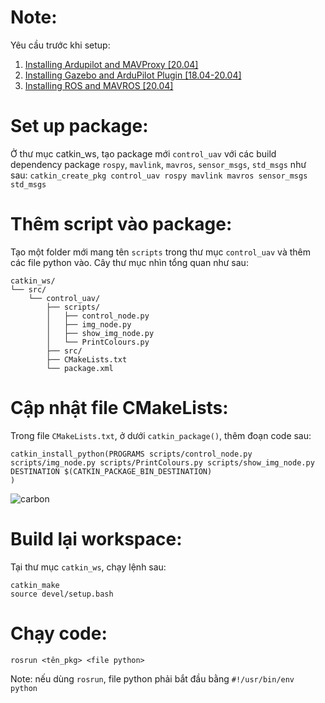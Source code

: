 # Note:

Yêu cầu trước khi setup:



1. [Installing Ardupilot and MAVProxy [20.04]](https://github.com/Intelligent-Quads/iq_tutorials/blob/master/docs/Installing_Ardupilot_20_04.md)
2. [Installing Gazebo and ArduPilot Plugin [18.04-20.04]](https://github.com/Intelligent-Quads/iq_tutorials/blob/master/docs/installing_gazebo_arduplugin.md)
3. [Installing ROS and MAVROS [20.04]](https://github.com/Intelligent-Quads/iq_tutorials/blob/master/docs/installing_ros_20_04.md)


# Set up package:

Ở thư mục catkin_ws, tạo package mới `control_uav` với các build dependency package `rospy`, `mavlink`, `mavros`, `sensor_msgs`, `std_msgs` như sau:
```catkin_create_pkg control_uav rospy mavlink mavros sensor_msgs std_msgs```

# Thêm script vào package:

Tạo một folder mới mang tên `scripts` trong thư mục `control_uav` và thêm các file python vào. Cây thư mục nhìn tổng quan như sau:
```
catkin_ws/
└── src/
    └── control_uav/
        ├── scripts/
        │   ├── control_node.py
        │   ├── img_node.py
        │   ├── show_img_node.py
        │   └── PrintColours.py
        ├── src/
        ├── CMakeLists.txt
        └── package.xml
```
# Cập nhật file CMakeLists:
Trong file `CMakeLists.txt`, ở dưới `catkin_package()`, thêm đoạn code sau:
```
catkin_install_python(PROGRAMS scripts/control_node.py scripts/img_node.py scripts/PrintColours.py scripts/show_img_node.py
DESTINATION $(CATKIN_PACKAGE_BIN_DESTINATION)
)
```
![carbon](https://user-images.githubusercontent.com/67494883/187826758-1a591d2d-c9ec-4f24-b799-ee6cb95090e2.png)

# Build lại workspace:
Tại thư mục `catkin_ws`, chạy lệnh sau:
```
catkin_make
source devel/setup.bash
```
# Chạy code:

```
rosrun <tên_pkg> <file python>
```
Note: nếu dùng `rosrun`, file python phải bắt đầu bằng `#!/usr/bin/env python`
